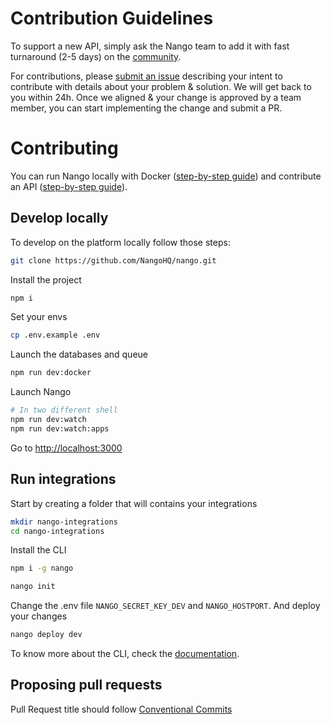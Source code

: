 # Contribution Guidelines

To support a new API, simply ask the Nango team to add it with fast turnaround (2-5 days) on the [community](https://nango.dev/slack).

For contributions, please [submit an issue](https://github.com/NangoHQ/nango/issues) describing your intent to contribute with details about your problem & solution. We will get back to you within 24h. Once we aligned & your change is approved by a team member, you can start implementing the change and submit a PR.

# Contributing

You can run Nango locally with Docker ([step-by-step guide](https://nango.dev/docs/guides/self-hosting/free-self-hosting/locally)) and contribute an API ([step-by-step guide](https://nango.dev/docs/implementation-guides/platform/contribute-new-api)).

## Develop locally

To develop on the platform locally follow those steps:

```sh
git clone https://github.com/NangoHQ/nango.git
```

Install the project

```sh
npm i
```

Set your envs

```sh
cp .env.example .env
```

Launch the databases and queue

```sh
npm run dev:docker
```

Launch Nango

```sh
# In two different shell
npm run dev:watch
npm run dev:watch:apps
```

Go to [http://localhost:3000](http://localhost:3000)

## Run integrations

Start by creating a folder that will contains your integrations

```sh
mkdir nango-integrations
cd nango-integrations
```

Install the CLI

```sh
npm i -g nango
```

```sh
nango init
```

Change the .env file `NANGO_SECRET_KEY_DEV` and `NANGO_HOSTPORT`.
And deploy your changes

```sh
nango deploy dev
```

To know more about the CLI, check the [documentation](https://nango.dev/docs/reference/cli).

## Proposing pull requests

Pull Request title should follow [Conventional Commits](https://www.conventionalcommits.org/en/v1.0.0/)
